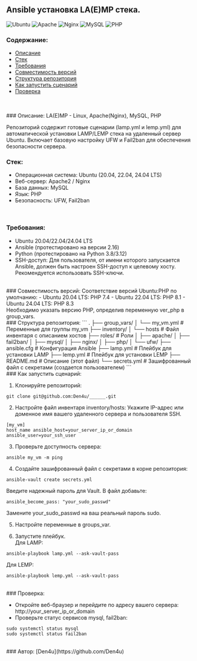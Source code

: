 ## Ansible установка LA(E)MP стека.<br />
![Ubuntu](https://img.shields.io/badge/Ubuntu-E95420?style=for-the-badge&logo=ubuntu&logoColor=white)
![Apache](https://img.shields.io/badge/apache-%23D42029.svg?style=for-the-badge&logo=apache&logoColor=white)
![Nginx](https://img.shields.io/badge/nginx-%23009639.svg?style=for-the-badge&logo=nginx&logoColor=white) 
![MySQL](https://img.shields.io/badge/mysql-4479A1.svg?style=for-the-badge&logo=mysql&logoColor=white)
![PHP](https://img.shields.io/badge/php-%23777BB4.svg?style=for-the-badge&logo=php&logoColor=white)
<br />
### Содержание:
* [Описание](#описание)
* [Стек](#стек)
* [Требования](#требования)
* [Совместимость версий](#совместимость)
* [Структура репозитория](#структура)
* [Как запустить сценарий](#запуск)
* [Проверка](#проверка)
<br />
<br />
### Описание:
LA(E)MP - Linux, Apache(Nginx), MySQL, PHP

Репозиторий содержит готовые сценарии (lamp.yml и lemp.yml) для автоматической установки LAMP/LEMP стека на удаленный сервер Ubuntu. Включает базовую настройку UFW и Fail2ban для обеспечения безопасности сервера.
<br />
### Стек: <br />
- Операционная система: Ubuntu (20.04, 22.04, 24.04 LTS)
- Веб-сервер: Apache2 / Nginx
- База данных: MySQL
- Язык: PHP
- Безопасность: UFW, Fail2ban
<br />

### Требования:
- Ubuntu 20.04/22.04/24.04 LTS
- Ansible (протестировано на версии 2.16)
- Python (протестировано на Python 3.8/3.12)
- SSH-доступ: Для пользователя, от имени которого запускается Ansible, должен быть настроен SSH-доступ к целевому хосту. Рекомендуется использовать SSH-ключи.
<br />
### Совместимость версий:
Соответствие версий Ubuntu:PHP по умолчанию:
- Ubuntu 20.04 LTS: PHP 7.4
- Ubuntu 22.04 LTS: PHP 8.1
- Ubuntu 24.04 LTS: PHP 8.3 <br/>
Необходимо указать версию PHP, определив переменную ver_php в group_vars.
<br />
### Структура репозитория:
```
.
├── group_vars/
│   └── my_vm.yml     # Переменные для группы my_vm
├── inventory/
│   └── hosts         # Файл инвентаря с описанием хостов
├── roles/            # Роли
│   ├── apache/       
│   ├── fail2ban/     
│   ├── mysql/        
│   ├── nginx/        
│   ├── php/          
│   └── ufw/         
├── ansible.cfg       # Конфигурация Ansible
├── lamp.yml          # Плейбук для установки LAMP
├── lemp.yml          # Плейбук для установки LEMP
├── README.md         # Описание (этот файл)
└── secrets.yml       # Зашифрованный файл с секретами (создается пользователем)
```
<br />
### Как запустить сценарий:

1. Клонируйте репозиторий:
```
git clone git@github.com:Den4u/______.git
```

2. Настройте файл инвентаря inventory/hosts:
Укажите IP-адрес или доменное имя вашего удаленного сервера и пользователя SSH.
```
[my_vm]
host_name ansible_host=your_server_ip_or_domain ansible_user=your_ssh_user
```

3. Проверьте доступность сервера:
```
ansible my_vm -m ping
```
4. Создайте зашифрованный файл с секретами в корне репозитория:
```
ansible-vault create secrets.yml
```
Введите надежный пароль для Vault. В файл добавьте:
```
ansible_become_pass: "your_sudo_passwd"
```
Замените your_sudo_passwd на ваш реальный пароль sudo.

5. Настройте переменные в groups_var.

6. Запустите плейбук.<br />
Для LAMP:
```
ansible-playbook lamp.yml --ask-vault-pass
```
Для LEMP:
```
ansible-playbook lemp.yml --ask-vault-pass
```
<br />
### Проверка:

- Откройте веб-браузер и перейдите по адресу вашего сервера: http://your_server_ip_or_domain
- Проверьте статус сервисов mysql, fail2ban:
```
sudo systemctl status mysql
sudo systemctl status fail2ban
``` 

<br />
### Автор: [Den4u](https://github.com/Den4u)